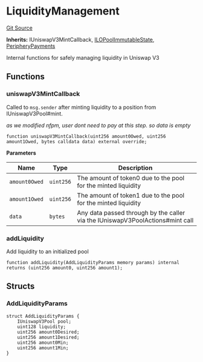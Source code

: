 # LiquidityManagement
[Git Source](https://github.com/KYRDTeam/ilo-contracts/blob/0939257443ab7b868ff7f798a9104a43c7166792/src/base/LiquidityManagement.sol)

**Inherits:**
IUniswapV3MintCallback, [ILOPoolImmutableState](/src/base/ILOPoolImmutableState.sol/abstract.ILOPoolImmutableState.md), [PeripheryPayments](/src/base/PeripheryPayments.sol/abstract.PeripheryPayments.md)

Internal functions for safely managing liquidity in Uniswap V3


## Functions
### uniswapV3MintCallback

Called to `msg.sender` after minting liquidity to a position from IUniswapV3Pool#mint.

*as we modified nfpm, user dont need to pay at this step. so data is empty*


```solidity
function uniswapV3MintCallback(uint256 amount0Owed, uint256 amount1Owed, bytes calldata data) external override;
```
**Parameters**

|Name|Type|Description|
|----|----|-----------|
|`amount0Owed`|`uint256`|The amount of token0 due to the pool for the minted liquidity|
|`amount1Owed`|`uint256`|The amount of token1 due to the pool for the minted liquidity|
|`data`|`bytes`|Any data passed through by the caller via the IUniswapV3PoolActions#mint call|


### addLiquidity

Add liquidity to an initialized pool


```solidity
function addLiquidity(AddLiquidityParams memory params) internal returns (uint256 amount0, uint256 amount1);
```

## Structs
### AddLiquidityParams

```solidity
struct AddLiquidityParams {
    IUniswapV3Pool pool;
    uint128 liquidity;
    uint256 amount0Desired;
    uint256 amount1Desired;
    uint256 amount0Min;
    uint256 amount1Min;
}
```

